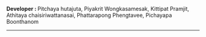 <b> Developer : </b> Pitchaya hutajuta, 
Piyakrit Wongkasamesak, Kittipat Pramjit, Athitaya
chaisiriwattanasai,  Phattarapong
Phengtavee, Pichayapa Boonthanom  <hr>
